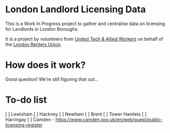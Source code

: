 # London Landlord Licensing Data

This is a Work In Progress project to gather and centralise data on licensing for Landlords in London Boroughs.

It is a project by volunteers from [United Tech & Allied Workers](https://utaw.tech) on behalf of the [London Renters Union](https://londonrentersunion.org/).

# How does it work?

Good question! We're still figuring that out...

# To-do list

[ ] Lewisham
[ ] Hackney
[ ] Newham
[ ] Brent
[ ] Tower Hamlets
[ ] Harringay
[ ] Camden - https://www.camden.gov.uk/en/web/guest/public-licensing-register
